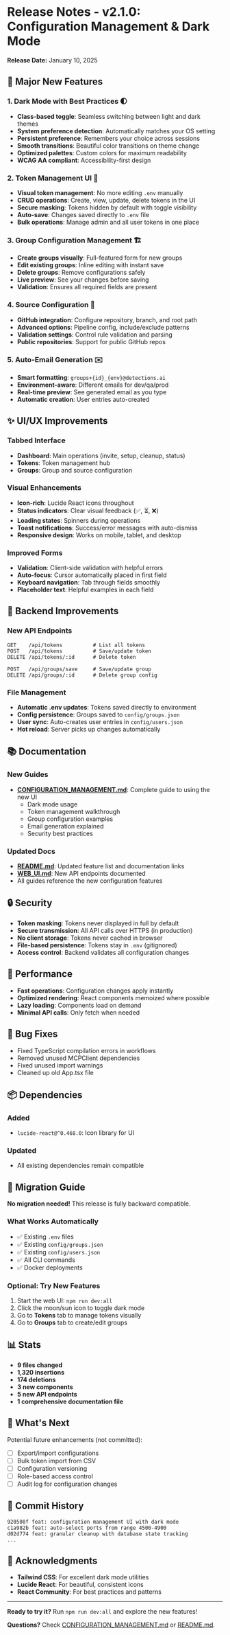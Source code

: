 # Release Notes - v2.1.0: Configuration Management & Dark Mode

**Release Date:** January 10, 2025

## 🎉 Major New Features

### 1. **Dark Mode with Best Practices** 🌓
- **Class-based toggle**: Seamless switching between light and dark themes
- **System preference detection**: Automatically matches your OS setting
- **Persistent preference**: Remembers your choice across sessions
- **Smooth transitions**: Beautiful color transitions on theme change
- **Optimized palettes**: Custom colors for maximum readability
- **WCAG AA compliant**: Accessibility-first design

### 2. **Token Management UI** 🔑
- **Visual token management**: No more editing `.env` manually
- **CRUD operations**: Create, view, update, delete tokens in the UI
- **Secure masking**: Tokens hidden by default with toggle visibility
- **Auto-save**: Changes saved directly to `.env` file
- **Bulk operations**: Manage admin and all user tokens in one place

### 3. **Group Configuration Management** 🏗️
- **Create groups visually**: Full-featured form for new groups
- **Edit existing groups**: Inline editing with instant save
- **Delete groups**: Remove configurations safely
- **Live preview**: See your changes before saving
- **Validation**: Ensures all required fields are present

### 4. **Source Configuration** 📂
- **GitHub integration**: Configure repository, branch, and root path
- **Advanced options**: Pipeline config, include/exclude patterns
- **Validation settings**: Control rule validation and parsing
- **Public repositories**: Support for public GitHub repos

### 5. **Auto-Email Generation** ✉️
- **Smart formatting**: `groups+{id}_{env}@detections.ai`
- **Environment-aware**: Different emails for dev/qa/prod
- **Real-time preview**: See generated email as you type
- **Automatic creation**: User entries auto-created

## ✨ UI/UX Improvements

### Tabbed Interface
- **Dashboard**: Main operations (invite, setup, cleanup, status)
- **Tokens**: Token management hub
- **Groups**: Group and source configuration

### Visual Enhancements
- **Icon-rich**: Lucide React icons throughout
- **Status indicators**: Clear visual feedback (✅, ⏳, ❌)
- **Loading states**: Spinners during operations
- **Toast notifications**: Success/error messages with auto-dismiss
- **Responsive design**: Works on mobile, tablet, and desktop

### Improved Forms
- **Validation**: Client-side validation with helpful errors
- **Auto-focus**: Cursor automatically placed in first field
- **Keyboard navigation**: Tab through fields smoothly
- **Placeholder text**: Helpful examples in each field

## 🔧 Backend Improvements

### New API Endpoints
```
GET    /api/tokens          # List all tokens
POST   /api/tokens          # Save/update token
DELETE /api/tokens/:id      # Delete token

POST   /api/groups/save     # Save/update group
DELETE /api/groups/:id      # Delete group config
```

### File Management
- **Automatic .env updates**: Tokens saved directly to environment
- **Config persistence**: Groups saved to `config/groups.json`
- **User sync**: Auto-creates user entries in `config/users.json`
- **Hot reload**: Server picks up changes automatically

## 📚 Documentation

### New Guides
- **[CONFIGURATION_MANAGEMENT.md](./CONFIGURATION_MANAGEMENT.md)**: Complete guide to using the new UI
  - Dark mode usage
  - Token management walkthrough
  - Group configuration examples
  - Email generation explained
  - Security best practices

### Updated Docs
- **[README.md](./README.md)**: Updated feature list and documentation links
- **[WEB_UI.md](./WEB_UI.md)**: New API endpoints documented
- All guides reference the new configuration features

## 🔒 Security

- **Token masking**: Tokens never displayed in full by default
- **Secure transmission**: All API calls over HTTPS (in production)
- **No client storage**: Tokens never cached in browser
- **File-based persistence**: Tokens stay in `.env` (gitignored)
- **Access control**: Backend validates all configuration changes

## 🚀 Performance

- **Fast operations**: Configuration changes apply instantly
- **Optimized rendering**: React components memoized where possible
- **Lazy loading**: Components load on demand
- **Minimal API calls**: Only fetch when needed

## 🐛 Bug Fixes

- Fixed TypeScript compilation errors in workflows
- Removed unused MCPClient dependencies
- Fixed unused import warnings
- Cleaned up old App.tsx file

## 📦 Dependencies

### Added
- `lucide-react@^0.468.0`: Icon library for UI

### Updated
- All existing dependencies remain compatible

## 🔄 Migration Guide

**No migration needed!** This release is fully backward compatible.

### What Works Automatically
- ✅ Existing `.env` files
- ✅ Existing `config/groups.json`
- ✅ Existing `config/users.json`
- ✅ All CLI commands
- ✅ Docker deployments

### Optional: Try New Features
1. Start the web UI: `npm run dev:all`
2. Click the moon/sun icon to toggle dark mode
3. Go to **Tokens** tab to manage tokens visually
4. Go to **Groups** tab to create/edit groups

## 📊 Stats

- **9 files changed**
- **1,320 insertions**
- **174 deletions**
- **3 new components**
- **5 new API endpoints**
- **1 comprehensive documentation file**

## 🎯 What's Next

Potential future enhancements (not committed):
- [ ] Export/import configurations
- [ ] Bulk token import from CSV
- [ ] Configuration versioning
- [ ] Role-based access control
- [ ] Audit log for configuration changes

## 📝 Commit History

```
920508f feat: configuration management UI with dark mode
c1a982b feat: auto-select ports from range 4500-4900
d02d774 feat: granular cleanup with database state tracking
...
```

## 🙏 Acknowledgments

- **Tailwind CSS**: For excellent dark mode utilities
- **Lucide React**: For beautiful, consistent icons
- **React Community**: For best practices and patterns

---

**Ready to try it?** Run `npm run dev:all` and explore the new features!

**Questions?** Check [CONFIGURATION_MANAGEMENT.md](./CONFIGURATION_MANAGEMENT.md) or [README.md](./README.md).

